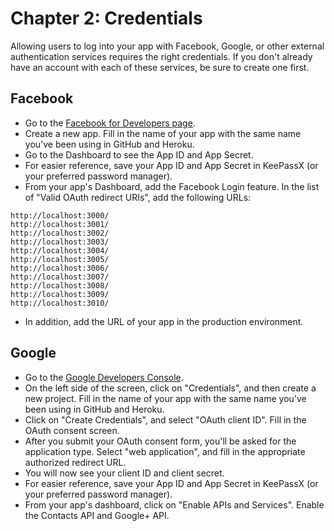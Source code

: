 # Chapter 2: Credentials

Allowing users to log into your app with Facebook, Google, or other external authentication services requires the right credentials.  If you don't already have an account with each of these services, be sure to create one first.

## Facebook
* Go to the [Facebook for Developers page](https://developers.facebook.com/).
* Create a new app.  Fill in the name of your app with the same name you've been using in GitHub and Heroku.
* Go to the Dashboard to see the App ID and App Secret.
* For easier reference, save your App ID and App Secret in KeePassX (or your preferred password manager).
* From your app's Dashboard, add the Facebook Login feature.  In the list of "Valid OAuth redirect URIs", add the following URLs:
```
http://localhost:3000/
http://localhost:3001/
http://localhost:3002/
http://localhost:3003/
http://localhost:3004/
http://localhost:3005/
http://localhost:3006/
http://localhost:3007/
http://localhost:3008/
http://localhost:3009/
http://localhost:3010/
```
* In addition, add the URL of your app in the production environment.

## Google
* Go to the [Google Developers Console](https://console.developers.google.com).
* On the left side of the screen, click on "Credentials", and then create a new project.  Fill in the name of your app with the same name you've been using in GitHub and Heroku.
* Click on "Create Credentials", and select "OAuth client ID".  Fill in the OAuth consent screen.
* After you submit your OAuth consent form, you'll be asked for the application type.  Select "web application", and fill in the appropriate authorized redirect URL.
* You will now see your client ID and client secret.
* For easier reference, save your App ID and App Secret in KeePassX (or your preferred password manager).
* From your app's dashboard, click on "Enable APIs and Services".  Enable the Contacts API and Google+ API.
